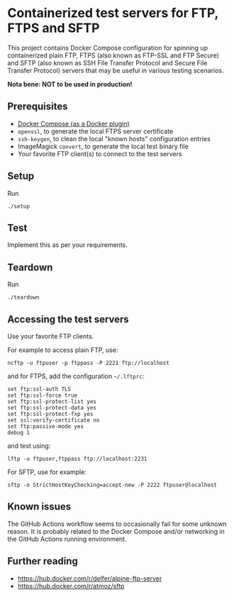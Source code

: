 # Containerized test servers for FTP, FTPS and SFTP

This project contains Docker Compose configuration for spinning up
containerized plain FTP, FTPS (also known as FTP-SSL and FTP Secure) and
SFTP (also known as SSH File Transfer Protocol and Secure File Transfer Protocol)
servers that may be useful in various testing scenarios.

**Nota bene: NOT to be used in production!**

## Prerequisites

* [Docker Compose (as a Docker plugin)](https://docs.docker.com/compose/install/)
* `openssl`, to generate the local FTPS server certificate
* `ssh-keygen`, to clean the local "known hosts" configuration entries
* ImageMagick `convert`, to generate the local test binary file
* Your favorite FTP client(s) to connect to the test servers

## Setup

Run
```shell
./setup
```

## Test

Implement this as per your requirements.

## Teardown

Run
```shell
./teardown
```

## Accessing the test servers

Use your favorite FTP clients.

For example to access plain FTP, use:

```shell
ncftp -u ftpuser -p ftppass -P 2221 ftp://localhost
```

and for FTPS, add the configuration `~/.lftprc`:

```
set ftp:ssl-auth TLS
set ftp:ssl-force true
set ftp:ssl-protect-list yes
set ftp:ssl-protect-data yes
set ftp:ssl-protect-fxp yes
set ssl:verify-certificate no
set ftp:passive-mode yes
debug 1
```

and test using:

```shell
lftp -u ftpuser,ftppass ftp://localhost:2231
```

For SFTP, use for example:

```shell
sftp -o StrictHostKeyChecking=accept-new -P 2222 ftpuser@localhost
```

## Known issues

The GitHub Actions workflow seems to occasionally fail for some unknown reason.
It is probably related to the Docker Compose and/or networking in the GitHub
Actions running environment.

## Further reading

* https://hub.docker.com/r/delfer/alpine-ftp-server
* https://hub.docker.com/r/atmoz/sftp

